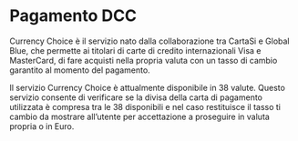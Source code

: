# Pagamento DCC
Currency Choice è il servizio nato dalla collaborazione tra CartaSi e Global Blue, che permette ai titolari di carte di credito internazionali Visa e MasterCard, di fare acquisti nella propria valuta con un tasso di cambio garantito al momento del pagamento.

Il servizio Currency Choice è attualmente disponibile in 38 valute. Questo servizio consente di verificare se la divisa della carta di pagamento utilizzata è compresa tra le 38 disponibili e nel caso restituisce il tasso ti cambio da mostrare all’utente per accettazione a proseguire in valuta propria o in Euro.
